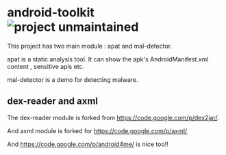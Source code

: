 # android-toolkit ![project unmaintained](https://img.shields.io/badge/project-unmaintained-red.svg)

This project has two main module : apat and mal-detector.

apat is a static analysis tool. It can show the apk's AndroidManifest.xml content , sensitive apis etc.

mal-detector is a demo for detecting malware.



## dex-reader and axml 

The dex-reader module is forked from https://code.google.com/p/dex2jar/.

And axml module is forked for https://code.google.com/p/axml/

And https://code.google.com/p/android4me/ is nice too!!
